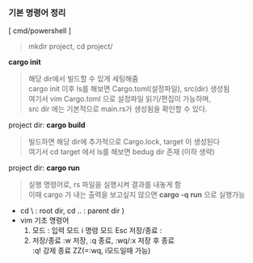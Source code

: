 ### 기본 명령어 정리  

[ cmd/powershell ]

> mkdir project,  cd project/ 

 **cargo init**
> 해당 dir에서 빌드할 수 있게 세팅해줌      
    cargo init 이후 ls를 해보면 Cargo.toml(설정파일), src(dir) 생성됨    
    여기서 vim Cargo.toml 으로 설정파일 읽기/편집이 가능하며,    
    src dir 에는 기본적으로 main.rs가 생성됨을 확인할 수 있다.

 project dir: **cargo build**  
> 빌드하면 해당 dir에 추가적으로 Cargo.lock, target 이 생성된다    
   여기서 cd target 에서 ls를 해보면 bedug dir 존재 (이하 생략)

project dir: **cargo run**  
> 실행 명령어로, rs 파일을 실행시켜 결과를 내놓게 함  
  이때 cargo 가 내는 출력을 보고싶지 않으면 **cargo -q run** 으로 실행가능  

   
   
   
* cd \ : root dir,  cd .. : parent dir )    
* vim 기초 명령어  
  1) 모드 :  입력 모드 i  명령 모드 Esc  저장/종료 :  
  2) 저장/종료 :w 저장, :q 종료, :wq/:x 저장 후 종료  
               :q! 강제 종료  ZZ(=:wq, i모드일때 가능)
